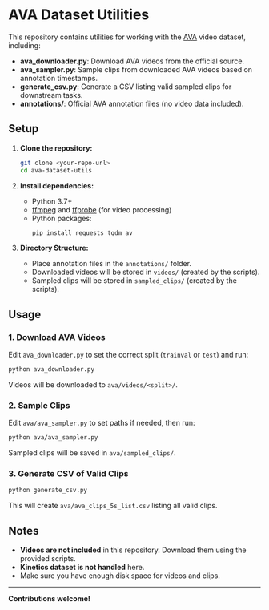 # AVA Dataset Utilities

This repository contains utilities for working with the [AVA](https://research.google.com/ava/) video dataset, including:

- **ava_downloader.py**: Download AVA videos from the official source.
- **ava_sampler.py**: Sample clips from downloaded AVA videos based on annotation timestamps.
- **generate_csv.py**: Generate a CSV listing valid sampled clips for downstream tasks.
- **annotations/**: Official AVA annotation files (no video data included).

## Setup

1. **Clone the repository:**
   ```sh
   git clone <your-repo-url>
   cd ava-dataset-utils
   ```

2. **Install dependencies:**
   - Python 3.7+
   - [ffmpeg](https://ffmpeg.org/) and [ffprobe](https://ffmpeg.org/ffprobe.html) (for video processing)
   - Python packages:
     ```sh
     pip install requests tqdm av
     ```

3. **Directory Structure:**
   - Place annotation files in the `annotations/` folder.
   - Downloaded videos will be stored in `videos/` (created by the scripts).
   - Sampled clips will be stored in `sampled_clips/` (created by the scripts).

## Usage

### 1. Download AVA Videos

Edit `ava_downloader.py` to set the correct split (`trainval` or `test`) and run:

```sh
python ava_downloader.py
```

Videos will be downloaded to `ava/videos/<split>/`.

### 2. Sample Clips

Edit `ava/ava_sampler.py` to set paths if needed, then run:

```sh
python ava/ava_sampler.py
```

Sampled clips will be saved in `ava/sampled_clips/`.

### 3. Generate CSV of Valid Clips

```sh
python generate_csv.py
```

This will create `ava/ava_clips_5s_list.csv` listing all valid clips.

## Notes

- **Videos are not included** in this repository. Download them using the provided scripts.
- **Kinetics dataset is not handled** here.
- Make sure you have enough disk space for videos and clips.

---

**Contributions welcome!**